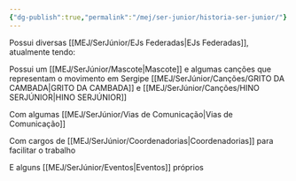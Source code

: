 ```yaml
---
{"dg-publish":true,"permalink":"/mej/ser-junior/historia-ser-junior/"}
---
```


Possui diversas [[MEJ/SerJúnior/EJs Federadas\|EJs Federadas]], atualmente tendo:

Possui um [[MEJ/SerJúnior/Mascote\|Mascote]] e algumas canções que representam o movimento em Sergipe [[MEJ/SerJúnior/Canções/GRITO DA CAMBADA\|GRITO DA CAMBADA]] e [[MEJ/SerJúnior/Canções/HINO SERJÚNIOR\|HINO SERJÚNIOR]]

Com algumas [[MEJ/SerJúnior/Vias de Comunicação\|Vias de Comunicação]]

Com cargos de [[MEJ/SerJúnior/Coordenadorias\|Coordenadorias]] para facilitar o trabalho

E alguns [[MEJ/SerJúnior/Eventos\|Eventos]] próprios